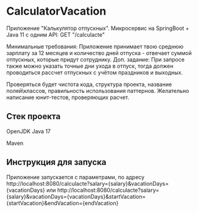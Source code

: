 # CalculatorVacation
Приложение "Калькулятор отпускных".
Микросервис на SpringBoot + Java 11 c одним API:
GET "/calculacte"

Минимальные требования: Приложение принимает твою среднюю зарплату за 12 месяцев и количество дней отпуска - отвечает суммой отпускных, которые придут сотруднику.
Доп. задание: При запросе также можно указать точные дни ухода в отпуск, тогда должен проводиться рассчет отпускных с учётом праздников и выходных.

Проверяться будет чистота кода, структура проекта, название полей\классов, правильность использования паттернов. Желательно написание юнит-тестов, проверяющих расчет.

## Стек проекта
OpenJDK Java 17

Maven



## Инструкция для запуска
Приложение запускается с параметрами, по адресу http://localhost:8080/calculacte?salary={salary}&vacationDays={vacationDays} или 
http://localhost:8080/calculacte?salary={salary}&vacationDays={vacationDays}&startVacation={startVacation}&endVacation={endVacation}

